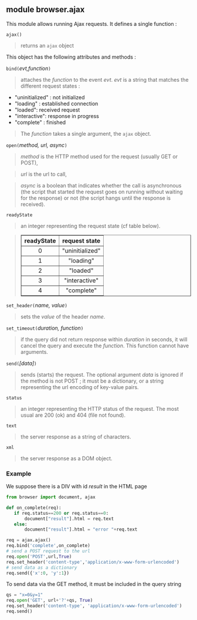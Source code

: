 module **browser.ajax**
-----------------------

This module allows running Ajax requests. It defines a single function :

`ajax()`
> returns an `ajax` object

This object has the following attributes and methods :

`bind(`_evt,function_`)`
> attaches the _function_ to the event _evt_. _evt_ is a string that matches 
> the different request states :

- "uninitialized" : not initialized
- "loading" : established connection
- "loaded": received request
- "interactive": response in progress
- "complete" : finished

> The _function_ takes a single argument, the `ajax` object.

`open(`_method, url, async_`)`
> _method_ is the HTTP method used for the request (usually GET or POST),

> _url_ is the url to call,

> _async_ is a boolean that indicates whether the call is asynchronous (the
> script that started the request goes on running without waiting for the
> response) or not (the script hangs until the response is received).


`readyState`
> an integer representing the request state (cf table below).

<blockquote>
<table cellspacing=0 cellpadding=4 border=1>
<tr><th>
readyState
</th><th>
request state
</th></tr>
<tr><td align="center">0</td><td>"uninitialized"</td></tr>
<tr><td align="center">1</td><td align="center">"loading"</td></tr>
<tr><td align="center">2</td><td align="center">"loaded"</td></tr>
<tr><td align="center">3</td><td align="center">"interactive"</td></tr>
<tr><td align="center">4</td><td align="center">"complete"</td></tr>
</table>
</blockquote>

`set_header(`_name, value_`)`
> sets the _value_ of the header _name_.

`set_timeout(`_duration, function_`)`
> if the query did not return response within _duration_ in seconds, it will
> cancel the query and execute the _function_. This function cannot have 
> arguments.

`send(`_[data]_`)`
> sends (starts) the request. The optional argument _data_ is ignored if the 
> method is not POST ; it must be a dictionary, or a string representing the url
> encoding of key-value pairs.

`status`
> an integer representing the HTTP status of the request. The most usual are 
> 200 (ok) and 404 (file not found).

`text`
> the server response as a string of characters.

`xml`
> the server response as a DOM object.



### Example

We suppose there is a DIV with id _result_ in the HTML page

```python
from browser import document, ajax

def on_complete(req):
   if req.status==200 or req.status==0:
       document["result"].html = req.text
   else:
       document["result"].html = "error "+req.text

req = ajax.ajax()
req.bind('complete',on_complete)
# send a POST request to the url
req.open('POST',url,True)
req.set_header('content-type','application/x-www-form-urlencoded')
# send data as a dictionary
req.send({'x':0, 'y':1})
```
To send data via the GET method, it must be included in the query string

```python
qs = "x=0&y=1"
req.open('GET', url+'?'+qs, True)
req.set_header('content-type', 'application/x-www-form-urlencoded')
req.send()
```